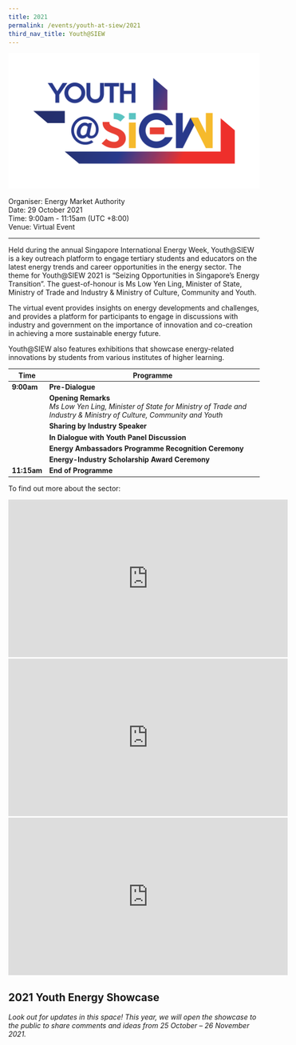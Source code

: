 ```yaml
---
title: 2021
permalink: /events/youth-at-siew/2021
third_nav_title: Youth@SIEW
---
```

![Youth@SIEW](/images/events/youth-at-siew/YOUTH-LOGO(2018)_V11(FINAL).png)

Organiser: Energy Market Authority  
Date: 29 October 2021 <br/>
Time: 9:00am - 11:15am (UTC +8:00) <br/>
Venue: Virtual Event

---

Held during the annual Singapore International Energy Week, Youth@SIEW is a key outreach platform to engage tertiary students and educators on the latest energy trends and career opportunities in the energy sector. The theme for Youth@SIEW 2021 is “Seizing Opportunities in Singapore’s Energy Transition”. The guest-of-honour is Ms Low Yen Ling, Minister of State, Ministry of Trade and Industry & Ministry of Culture, Community and Youth. 

The virtual event provides insights on energy developments and challenges, and provides a platform for participants to engage in discussions with industry and government on the importance of innovation and co-creation in achieving a more sustainable energy future.

Youth@SIEW also features exhibitions that showcase energy-related innovations by students from various institutes of higher learning.


|Time|Programme|
----------------------|---------------------|
**9:00am**|**Pre-Dialogue** <br/> 
| |**Opening Remarks** <br/> _Ms Low Yen Ling, Minister of State for Ministry of Trade and Industry & Ministry of Culture, Community and Youth_
| |**Sharing by Industry Speaker** <br/> 
| |**In Dialogue with Youth Panel Discussion** <br/> 
| |**Energy Ambassadors Programme Recognition Ceremony** <br/>
| |**Energy-Industry Scholarship Award Ceremony** <br/>
**11:15am**|**End of Programme** <br/>

To find out more about the sector:
<iframe width="560" height="315" src="https://www.youtube.com/embed/aloZcj3YvVU" frameborder="0" allowfullscreen=""></iframe> 
<iframe width="560" height="315" src="https://www.youtube.com/embed/55lMxSNTtvs" frameborder="0" allowfullscreen=""></iframe> 
<iframe width="560" height="315" src="https://www.youtube.com/embed/8GeVbacC9X8" frameborder="0" allowfullscreen=""></iframe> 

## 2021 Youth Energy Showcase

_Look out for updates in this space! This year, we will open the showcase to the public to share comments and ideas from 25 October – 26 November 2021._
